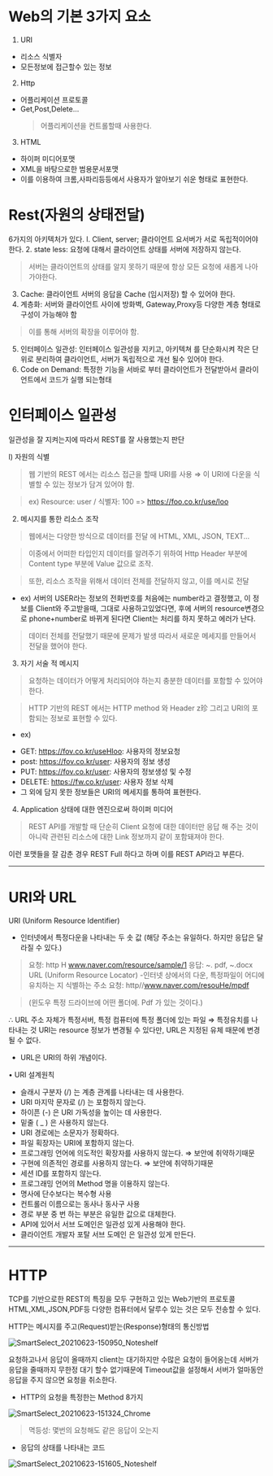 # Web의 기본 3가지 요소

1. URI
  * 리소스 식별자
  * 모든정보에 접근할수 있는 정보

2. Http
  * 어플리케이션 프로토콜
  * Get,Post,Delete...
    > 어플리케이션을 컨트롤할때 사용한다.

3. HTML
  * 하이퍼 미디어포맷
  * XML을 바탕으로한 범용문서포맷
  * 이를 이용하여 크롬,사파리등등에서 사용자가 알아보기 쉬운 형태로 표현한다.

# Rest(자원의 상태전달)

6가지의 아키텍처가 있다.
l. Client, server; 클라이언트 요서버가 서로 독립적이어야 한다.
2. state less: 요청에 대해서 클라이언트 상태를 서버에 저장하지 않는다.
 > 서버는 클라이언트의 상태를 알지 못하기 때문에 항상 모든 요청에 새롭게 나아가야한다.

3. Cache: 클라이언트 서버의 응답을 Cache (임시저장) 할 수 있어야 한다.
4. 계층화: 서버와 클라이언트 사이에 방화벽, Gateway,Proxy등 다양한 계층 형태로 구성이 가능해야 함
 > 이를 통해 서버의 확장을 이루어야 함.
5. 인터페이스 일관성: 인터페이스 일관성을 지키고, 아키텍쳐 를 단순화시켜 작은 단위로 분리하여 클라이언트, 서버가 독립적으로 개선 될수 있어야 한다.
6. Code on Demand: 특정한 기능을 서바로 부터 클라이언트가 전달받아서 클라이언트에서 코드가 실행 되는형태

# 인터페이스 일관성
일관성을 잘 지켜는지에 따라서 REST를 잘 사용했는지 판단

l) 자원의 식별
 > 웹 기반의 REST 에서는 리소스 접근을 할때 URI를 사용 ⇒ 이 URI에 다운을 식별할 수 있는 정보가 담겨 있어야 함.

> ex) Resource: user / 식별자: 100 => https://foo.co.kr/use/loo
2) 메시지를 통한 리소스 조작
 > 웹에서는 다양한 방식으로 데이터를 전달 에 HTML, XML, JSON, TEXT...
 
 > 이중에서 어떠한 타입인지 데이터를 알려주기 위하여 Http Header 부분에 Content type 부분에 Value 값으로 조작.
 
 > 또한, 리소스 조작을 위해서 데이터 전체를 전달하지 않고, 이를 메시로 전달

 * ex) 서버의 USER라는 정보의 전화번호를 처음에는 number라고 결정했고, 이 정보를 Client와 주고받을때, 그대로 사용하고있었다면, 후에 서버의 resource변경으로 phone+number로 바뀌게 된다면 Client는 처리를 하지 못하고 에러가 난다.
 > 데이터 전체를 전달했기 때문에 문제가 발생
 > 따라서 새로운 메세지를 만들어서 전달을 했어야 한다.
3) 자기 서술 적 메시지
 > 요청하는 데이터가 어떻게 처리되어야 하는지 충분한 데이터를 포함할 수 있어야 한다.

 > HTTP 기반의 REST 에서는 HTTP method 와 Header z珍 그리고 URI의 포함되는 정보로 표현할 수 있다.
* ex)
 - GET: https://fov.co.kr/useHloo: 사용자의 정보요청
 - post: https://fov.co.kr/user: 사용자의 정보 생성
 - PUT: https://fov.co.kr/user: 사용자의 정보생성 및 수정
 - DELETE: https://fw.co.kr/user: 사용자 정보 삭제
 - 그 외에 담지 못한 정보들은 URI의 메세지를 통하여 표현한다.

4) Application 상태에 대한 엔진으로써 하이퍼 미디어
> REST API를 개발할 때 단순히 Client 요청에 대한 데이터만 응답 해 주는 것이 아니락 관련된 리소스에 대한 Link 정보까지 같이 포함돼져야 한다.



이런 포맷들을 잘 감춘 경우 REST Full 하다고 하며 이를 REST API라고 부른다.


---

# URI와 URL

URI (Uniform Resource Identifier)
- 인터넷에서 특정다운을 나타내는 두 솟 값 (해당 주소는 유일하다. 하지만 응답은 달라질 수 있다.)
 > 요청: http H www.naver.com/resource/sample/1 
 > 응답: ~. pdf, ~.docx
URL (Uniform Resource Locator)
-인터넷 상에서의 다운, 특정파일이 어디에 유치하는 지 식별하는 주소
 > 요청: http//www.naver.com/resouHe/mpdf
 
 > (윈도우 특정 드라이브에 어떤 폴더에. Pdf 가 있는 것이다.)

∴ URL 주소 자체가 특정서버, 특정 컴퓨터에 특정 폴더에 있는 파일 ⇒ 특정유치를 나타내는 것
URI는 resource 정보가 변경될 수 있다만, URL은 지정된 유체 때문에 변경될 수 없다.

+ URL은 URI의 하위 개념이다.


• URI 설계원칙
- 슬래시 구분자 (/) 는 계층 관계를 나타내는 데 사용한다.
- URI 마지막 문자로 (/) 는 포함하지 않는다.
- 하이픈 (-) 은 URI 가독성을 높이는 데 사용한다.
- 밑줄 ( _ ) 은 사용하지 않는다.
- URI 경로에는 소문자가 정확하다.
- 파일 획장자는 URI에 포함하지 않는다.
- 프로그래밍 언어에 의도적인 확장자를 사용하지 않는다. ⇒ 보안에 취약하기때문
- 구현에 의존적인 경로를 사용하지 않는다. ⇒ 보안에 취약하기때문
- 세션 ID를 포함하지 않는다.
- 프로그래밍 언어의 Method 명을 이용하지 않는다.
- 명사에 단수보다는 복수형 사용
- 컨트롤러 이름으로는 동사나 동사구 사용
- 경로 부분 중 번 하는 부분은 유일한 값으로 대체한다.
- API에 있어서 서브 도메인은 일관성 있게 사용해야 한다.
- 클라이언트 개발자 포탈 서브 도메인 은 일관성 있게 만든다.


---
# HTTP
TCP를 기반으로한 REST의 특징을 모두 구현하고 있는 Web기반의 프로토콜
HTML,XML,JSON,PDF등 다양한 컴퓨터에서 달루수 있는 것은 모두 전송할 수 있다.

HTTP는 메시지를 주고(Request)받는(Response)형태의 통신방법

![SmartSelect_20210623-150950_Noteshelf](https://user-images.githubusercontent.com/80390524/123044772-12481080-d435-11eb-84d6-f4c7d27c3503.jpg)

요청하고나서 응답이 올때까지 client는 대기하지만 수많은 요청이 들어옹는데 서버가 응답을 줄때까지 무한정 대기 할수 없기때문에 Timeout값을 설정해서 서버가 얼마동안 응답을 주지 않으면 요청을 취소한다.



* HTTP의 요청을 특정한는 Method 8가지

![SmartSelect_20210623-151324_Chrome](https://user-images.githubusercontent.com/80390524/123045198-93070c80-d435-11eb-8f91-3c95f05aa40c.jpg)

> 멱등성: 몇번의 요청해도 같은 응답이 오는지

* 응답의 상태를 나타내는 코드

![SmartSelect_20210623-151605_Noteshelf](https://user-images.githubusercontent.com/80390524/123045476-f133ef80-d435-11eb-8419-cbd0ede15869.png)
